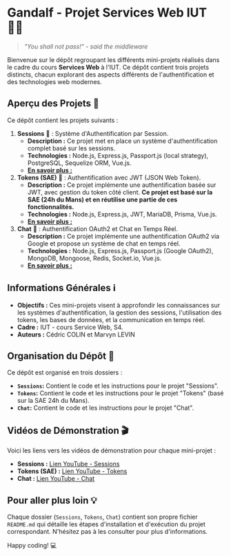 # Gandalf - Projet Services Web IUT 🧙‍♂️

> *"You shall not pass!" - said the middleware*

Bienvenue sur le dépôt regroupant les différents mini-projets réalisés dans le cadre du cours **Services Web** à l'IUT.
Ce dépôt contient trois projets distincts, chacun explorant des aspects différents de l'authentification et des
technologies web modernes.

## Aperçu des Projets 🚀

Ce dépôt contient les projets suivants :

1. **Sessions** 🔑 : Système d'Authentification par Session.
    * **Description :** Ce projet met en place un système d'authentification complet basé sur les sessions.
    * **Technologies :** Node.js, Express.js, Passport.js (local strategy), PostgreSQL, Sequelize ORM, Vue.js.
    * [**En savoir plus :**](./Sessions/README.md)
2. **Tokens (SAE)** 🔐 : Authentification avec JWT (JSON Web Token).
    * **Description :** Ce projet implémente une authentification basée sur JWT, avec gestion du token côté client. **Ce
      projet est basé sur la SAE (24h du Mans) et en réutilise une partie de ces fonctionnalités.**
    * **Technologies :** Node.js, Express.js, JWT, MariaDB, Prisma, Vue.js.
    * [**En savoir plus :**](./Tokens/README.md)
3. **Chat** 💬 : Authentification OAuth2 et Chat en Temps Réel.
    * **Description :** Ce projet implémente une authentification OAuth2 via Google et propose un système de chat en
      temps réel.
    * **Technologies :** Node.js, Express.js, Passport.js (Google OAuth2), MongoDB, Mongoose, Redis, Socket.io, Vue.js.
    * [**En savoir plus :**](./Chat/README.md)

## Informations Générales ℹ️

* **Objectifs :**  Ces mini-projets visent à approfondir les connaissances sur les systèmes d'authentification, la
  gestion des sessions, l'utilisation des tokens, les bases de données, et la communication en temps réel.
* **Cadre :** IUT - cours Service Web, S4.
* **Auteurs :** Cédric COLIN et Marvyn LEVIN

## Organisation du Dépôt 📁

Ce dépôt est organisé en trois dossiers :

* **`Sessions`:** Contient le code et les instructions pour le projet "Sessions".
* **`Tokens`:** Contient le code et les instructions pour le projet "Tokens" (basé sur la SAE 24h du Mans).
* **`Chat`:** Contient le code et les instructions pour le projet "Chat".

## Vidéos de Démonstration 🎬

Voici les liens vers les vidéos de démonstration pour chaque mini-projet :

* **Sessions :** [Lien YouTube - Sessions](Veuillez_fournir_le_lien_youtube_ici)
* **Tokens (SAE) :** [Lien YouTube - Tokens](Veuillez_fournir_le_lien_youtube_ici)
* **Chat :** [Lien YouTube - Chat](Veuillez_fournir_le_lien_youtube_ici)

## Pour aller plus loin 💡

Chaque dossier (`Sessions`, `Tokens`, `Chat`) contient son propre fichier `README.md` qui détaille les étapes
d'installation et d'exécution du projet correspondant. N'hésitez pas à les consulter pour plus d'informations.

Happy coding! 💻